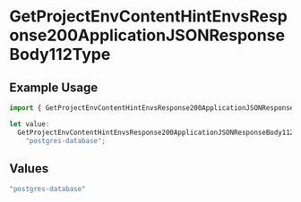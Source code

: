 # GetProjectEnvContentHintEnvsResponse200ApplicationJSONResponseBody112Type

## Example Usage

```typescript
import { GetProjectEnvContentHintEnvsResponse200ApplicationJSONResponseBody112Type } from "@vercel/sdk/models/operations";

let value:
  GetProjectEnvContentHintEnvsResponse200ApplicationJSONResponseBody112Type =
    "postgres-database";
```

## Values

```typescript
"postgres-database"
```